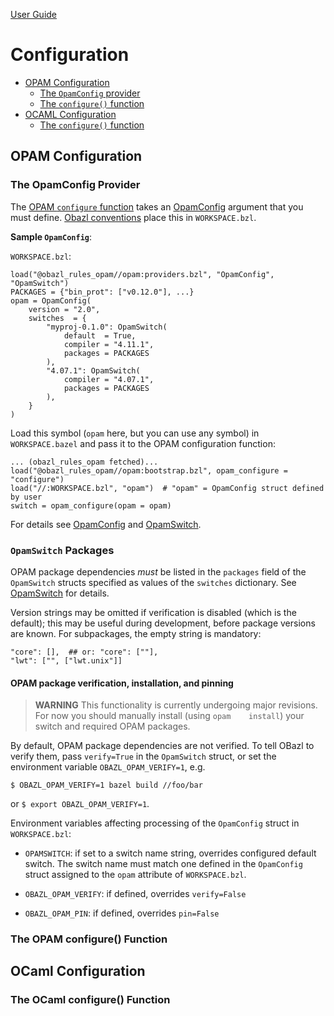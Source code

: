 [User Guide](index.md)

Configuration
=============

-   [OPAM Configuration](#opamconfig)
    -   [The `OpamConfig` provider](#opamconfig_provider)
    -   [The `configure()` function](#opam_configure)
-   [OCAML Configuration](#ocamlconfig)
    -   [The `configure()` function](#ocaml_configure)

<a name="opamconfig">OPAM Configuration</a>
-------------------------------------------

### <a name="opamconfig_provider">The OpamConfig Provider</a>

The [OPAM `configure` function](../refman/functions.md#opam_configure)
takes an [OpamConfig](../refman/providers_opam.md#opamconfig) argument
that you must define. [Obazl conventions](conventions.md) place this in
`WORKSPACE.bzl`.

**Sample `OpamConfig`**:

`WORKSPACE.bzl`:

    load("@obazl_rules_opam//opam:providers.bzl", "OpamConfig", "OpamSwitch")
    PACKAGES = {"bin_prot": ["v0.12.0"], ...}
    opam = OpamConfig(
        version = "2.0",
        switches  = {
            "myproj-0.1.0": OpamSwitch(
                default  = True,
                compiler = "4.11.1",
                packages = PACKAGES
            ),
            "4.07.1": OpamSwitch(
                compiler = "4.07.1",
                packages = PACKAGES
            ),
        }
    )

Load this symbol (`opam` here, but you can use any symbol) in
`WORKSPACE.bazel` and pass it to the OPAM configuration function:

    ... (obazl_rules_opam fetched)...
    load("@obazl_rules_opam//opam:bootstrap.bzl", opam_configure = "configure")
    load("//:WORKSPACE.bzl", "opam")  # "opam" = OpamConfig struct defined by user
    switch = opam_configure(opam = opam)

For details see [OpamConfig](../refman/providers_opam.md#opamconfig) and
[OpamSwitch](../refman/providers_opam.md#opamswitch).

### `OpamSwitch` Packages

OPAM package dependencies *must* be listed in the `packages` field of
the `OpamSwitch` structs specified as values of the `switches`
dictionary. See [OpamSwitch](../refman/providers_opam.md#popamswitch)
for details.

Version strings may be omitted if verification is disabled (which is the
default); this may be useful during development, before package versions
are known. For subpackages, the empty string is mandatory:

    "core": [],  ## or: "core": [""],
    "lwt": ["", ["lwt.unix"]]

#### OPAM package verification, installation, and pinning

> **WARNING** This functionality is currently undergoing major
> revisions. For now you should manually install (using
> `opam    install`) your switch and required OPAM packages.

By default, OPAM package dependencies are not verified. To tell OBazl to
verify them, pass `verify=True` in the `OpamSwitch` struct, or set the
environment variable `OBAZL_OPAM_VERIFY=1`, e.g.

    $ OBAZL_OPAM_VERIFY=1 bazel build //foo/bar

or `$ export OBAZL_OPAM_VERIFY=1`.

Environment variables affecting processing of the `OpamConfig` struct in
`WORKSPACE.bzl`:

-   `OPAMSWITCH`: if set to a switch name string, overrides configured
    default switch. The switch name must match one defined in the
    `OpamConfig` struct assigned to the `opam` attribute of
    `WORKSPACE.bzl`.

-   `OBAZL_OPAM_VERIFY`: if defined, overrides `verify=False`

-   `OBAZL_OPAM_PIN`: if defined, overrides `pin=False`

### <a name="opam_configure">The OPAM configure() Function</a>

<a name="ocamlconfig">OCaml Configuration</a>
---------------------------------------------

### <a name="ocaml_configure">The OCaml configure() Function</a>
